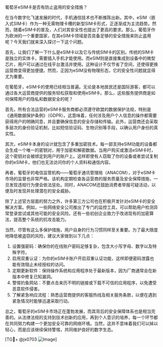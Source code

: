 葡萄牙eSIM卡是否有防止盗用的安全措施？

在当今数字化飞速发展的时代，手机通信技术也不断推陈出新。其中，eSIM（嵌入式SIM卡）作为一种无需物理卡槽的新型SIM卡形式，正逐渐成为主流趋势。然而，随着eSIM卡的普及，人们对其安全性也提出了更高的要求。那么，葡萄牙作为欧洲的一个重要国家，在其eSIM卡领域是否具备足够的安全措施来防止盗用呢？今天我们就来深入探讨一下这个问题。

首先，让我们了解一下什么是eSIM卡以及它与传统SIM卡的区别。传统的SIM卡是独立的实体卡，需要插入手机才能使用。而eSIM则是直接集成到设备中的微型芯片，用户可以通过在线平台激活并使用。这种设计不仅节省了空间，还使得更换运营商变得更加便捷。然而，正因为eSIM没有物理形态，它的安全性问题就显得尤为重要。

在葡萄牙，eSIM卡的使用已经相当普遍。无论是本地居民还是国际游客，都可以通过各大运营商提供的服务轻松获取和使用eSIM卡。那么，这些服务提供商是如何保障用户的隐私和数据安全的呢？

首先，所有合法运营的eSIM卡服务商都必须遵守欧盟的数据保护法规，特别是《通用数据保护条例》（GDPR）。这意味着，任何涉及用户个人信息的操作都需要获得用户的明确同意，并且要确保信息的安全存储和传输。此外，运营商还会采取多层次的身份验证机制，比如短信验证码、生物识别等手段，以确认用户身份的真实性。

其次，eSIM卡本身的设计就包含了多重加密技术。每一部支持eSIM功能的设备都会生成一个唯一的密钥对，用于加密和解密数据。当用户购买或激活eSIM卡时，这个密钥对会被绑定到用户的账户上。这样即使有人窃取了你的设备或者尝试复制你的eSIM卡，他们也无法访问你的个人资料和通信内容。

再者，葡萄牙的电信监管机构——葡萄牙通讯管理局（ANACOM），对于eSIM卡市场的监督也非常严格。该机构定期检查各运营商的服务质量及安全保障措施，一旦发现违规行为便会依法惩处。同时，ANACOM还鼓励消费者举报可疑活动，以便及时发现并处理潜在的安全威胁。

除了上述官方层面的努力之外，许多第三方公司也在积极开发针对eSIM卡的安全解决方案。例如，一些网络安全公司推出了专门的监控工具，可以帮助用户检测异常登录尝试或其他可能的安全风险。还有一些初创企业致力于改进现有的加密算法，提高整个系统的抗攻击能力。

当然，尽管有这么多保护措施，用户自身的行为习惯同样至关重要。为了最大限度地降低被盗窃的风险，建议大家做到以下几点：

1. 设置强密码：确保你的在线账户密码足够复杂，包含大小写字母、数字以及特殊字符。
2. 启用双重认证：为你的eSIM卡账户开启双重认证功能，这样即便密码泄露也能有效阻止未经授权的访问。
3. 定期更新软件：保持操作系统和应用程序处于最新版本，因为厂商通常会在新版本中修复已知漏洞。
4. 警惕钓鱼网站：不要点击来历不明的链接或下载不可信的应用程序，以免遭受恶意软件侵害。
5. 了解紧急响应流程：熟悉运营商提供的客服热线及相关服务条款，以便在遇到紧急情况时能够迅速采取行动。

总之，葡萄牙的eSIM卡市场正在蓬勃发展，而其背后的安全保障体系也是相当完善的。从法律法规的支持到技术创新的应用，再到个人意识的培养，每一个环节都在共同努力构建一个更加安全可靠的网络环境。当然，这并不意味着我们可以掉以轻心，而是应该继续保持警惕，共同维护良好的数字生态。

[TG💪+ @jx0703 ![Image](https://github.com/user-attachments/assets/dbca1d08-cadb-493c-b0ec-ad6f7a83f270)]